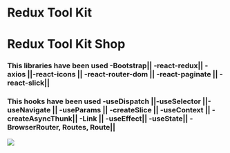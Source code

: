 # Redux Tool Kit

<h1>Redux Tool Kit Shop</h1>

<h3>This libraries have been used -Bootstrap|| -react-redux|| -axios ||-react-icons ||  -react-router-dom || -react-paginate || -react-slick|| </h3>

<h3>This hooks have been used -useDispatch ||-useSelector ||-useNavigate || -useParams || -createSlice || -useContext || -createAsyncThunk|| -Link || -useEffect|| -useState|| -BrowserRouter, Routes, Route||</h3>

<img src="screen.gif">
